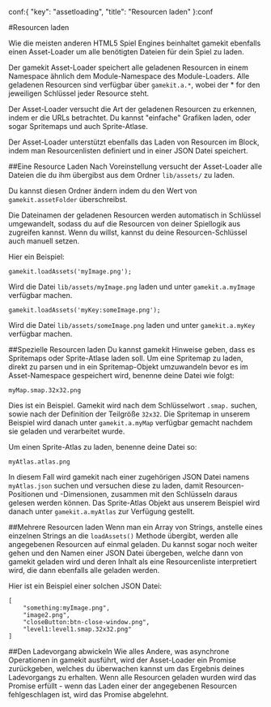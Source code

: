 conf:{
    "key": "assetloading",
    "title": "Resourcen laden"
}:conf

#Resourcen laden

Wie die meisten anderen HTML5 Spiel Engines beinhaltet gamekit ebenfalls einen Asset-Loader um alle
benötigten Dateien für dein Spiel zu laden.

Der gamekit Asset-Loader speichert alle geladenen Resourcen in einem Namespace ähnlich dem Module-Namespace
des Module-Loaders. Alle geladenen Resourcen sind verfügbar über `gamekit.a.*`, wobei der * for den jeweiligen
Schlüssel jeder Resource steht.

Der Asset-Loader versucht die Art der geladenen Resourcen zu erkennen, indem er die URLs betrachtet. Du kannst
"einfache" Grafiken laden, oder sogar Spritemaps und auch Sprite-Atlase.

Der Asset-Loader unterstützt ebenfalls das Laden von Resourcen im Block, indem man Resourcenlisten definiert
und in einer JSON Datei speichert.


##Eine Resource Laden
Nach Voreinstellung versucht der Asset-Loader alle Dateien die du ihm übergibst aus dem Ordner `lib/assets/`
zu laden.

Du kannst diesen Ordner ändern indem du den Wert von `gamekit.assetFolder` überschreibst.

Die Dateinamen der geladenen Resourcen werden automatisch in Schlüssel umgewandelt, sodass du auf die Resourcen
von deiner Spiellogik aus zugreifen kannst. Wenn du willst, kannst du deine Resourcen-Schlüssel auch manuell setzen.

Hier ein Beispiel:

    gamekit.loadAssets('myImage.png');

Wird die Datei `lib/assets/myImage.png` laden und unter `gamekit.a.myImage` verfügbar machen.

    gamekit.loadAssets('myKey:someImage.png');

Wird die Datei `lib/assets/someImage.png` laden und unter `gamekit.a.myKey` verfügbar machen.


##Spezielle Resourcen laden
Du kannst gamekit Hinweise geben, dass es Spritemaps oder Sprite-Atlase laden soll. Um eine Spritemap
zu laden, direkt zu parsen und in ein Spritemap-Objekt umzuwandeln bevor es im Asset-Namespace gespeichert
wird, benenne deine Datei wie folgt:

    myMap.smap.32x32.png

Dies ist ein Beispiel. Gamekit wird nach dem Schlüsselwort `.smap.` suchen, sowie nach der Definition der
Teilgröße `32x32`. Die Spritemap in unserem Beispiel wird danach unter `gamekit.a.myMap` verfügbar gemacht
nachdem sie geladen und verarbeitet wurde.

Um einen Sprite-Atlas zu laden, benenne deine Datei so:

    myAtlas.atlas.png

In diesem Fall wird gamekit nach einer zugehörigen JSON Datei namens `myAtlas.json` suchen und versuchen diese
zu laden, damit Resourcen-Positionen und -Dimensionen, zusammen mit den Schlüsseln daraus gelesen werden können.
Das Sprite-Atlas Objekt aus unserem Beispiel wird danach unter `gamekit.a.myAtlas` zur Verfügung gestellt.


##Mehrere Resourcen laden
Wenn man ein Array von Strings, anstelle eines einzelnen Strings an die `loadAssets()` Methode übergibt, werden
alle angegebenen Resourcen auf einmal geladen. Du kannst sogar noch weiter gehen und den Namen einer JSON Datei
übergeben, welche dann von gamekit geladen wird und deren Inhalt als eine Resourcenliste interpretiert wird, die
dann ebenfalls alle geladen werden.

Hier ist ein Beispiel einer solchen JSON Datei:

    [
        "something:myImage.png",
        "image2.png",
        "closeButton:btn-close-window.png",
        "level1:level1.smap.32x32.png"
    ]


##Den Ladevorgang abwickeln
Wie alles Andere, was asynchrone Operationen in gamekit ausführt, wird der Asset-Loader ein Promise zurückgeben,
welches du überwachen kannst um das Ergebnis deines Ladevorgangs zu erhalten. Wenn alle Resourcen geladen wurden
wird das Promise erfüllt - wenn das Laden einer der angegebenen Resourcen fehlgeschlagen ist, wird das Promise
abgelehnt.